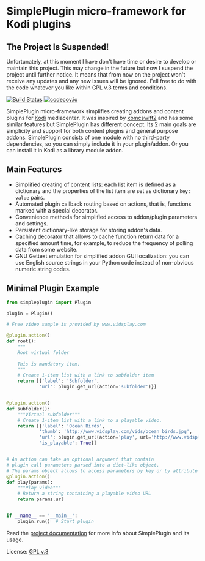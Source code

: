# SimplePlugin micro-framework for Kodi plugins

## The Project Is Suspended!

Unfortunately, at this moment I have don't have time or desire to develop
or maintain this project.
This may change in the future but now I suspend the project until further notice.
It means that from now on the project won't receive any updates and any new issues
will be ignored. Fell free to do with the code whatever you like within GPL v.3
terms and conditions.

[![Build Status](https://travis-ci.org/romanvm/script.module.simpleplugin.svg?branch=master)](https://travis-ci.org/romanvm/script.module.simpleplugin)
[![codecov.io](https://codecov.io/github/romanvm/script.module.simpleplugin/coverage.svg?branch=master)](https://codecov.io/github/romanvm/script.module.simpleplugin?branch=master)

SimplePlugin micro-framework simplifies creating addons and content plugins for [Kodi](www.kodi.tv) mediacenter.
It was inspired by [xbmcswift2](https://github.com/jbeluch/xbmcswift2) and has some similar features
but SimplePlugin has different concept. Its 2 main goals are simplicity and support for
both content plugins and general purpose addons. SimplePlugin consists of one module
with no third-party dependencies, so you can simply include it in your plugin/addon.
Or you can install it in Kodi as a library module addon.


## Main Features

* Simplified creating of content lists: each list item is defined as a dictionary and the properties of the list item
  are set as dictionary `key: value` pairs.
* Automated plugin callback routing based on actions, that is, functions marked with
  a special decorator.
* Convenience methods for simplified access to addon/plugin parameters and settings.
* Persistent dictionary-like storage for storing addon's data.
* Caching decorator that allows to cache function return data for a specified amount time,
  for example, to reduce the frequency of polling data from some website.
* GNU Gettext emulation for simplified addon GUI localization: you can use English source strings in your Python code
  instead of non-obvious numeric string codes.

## Minimal Plugin Example

```python
from simpleplugin import Plugin

plugin = Plugin()

# Free video sample is provided by www.vidsplay.com

@plugin.action()
def root():
    """
    Root virtual folder
    
    This is mandatory item.
    """
    # Create 1-item list with a link to subfolder item
    return [{'label': 'Subfolder',
            'url': plugin.get_url(action='subfolder')}]


@plugin.action()
def subfolder():
    """Virtual subfolder"""
    # Create 1-item list with a link to a playable video.
    return [{'label': 'Ocean Birds',
            'thumb': 'http://www.vidsplay.com/vids/ocean_birds.jpg',
            'url': plugin.get_url(action='play', url='http://www.vidsplay.com/vids/ocean_birds.mp4'),
            'is_playable': True}]


# An action can take an optional argument that contain
# plugin call parameters parsed into a dict-like object.
# The params object allows to access parameters by key or by attribute
@plugin.action()
def play(params):
    """Play video"""
    # Return a string containing a playable video URL
    return params.url


if __name__ == '__main__':
    plugin.run()  # Start plugin
```

Read the [project documentation](http://romanvm.github.io/script.module.simpleplugin/) for more info about
SimplePlugin and its usage.

License: [GPL v.3](https://www.gnu.org/copyleft/gpl.html)
